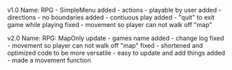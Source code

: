 v1.0
Name: RPG - SimpleMenu
added - actions - playable by user
added - directions - no boundaries
added - contiuous play
added - "quit" to exit game while playing
fixed - movement so player can not walk off "map"

v2.0
Name: RPG: MapOnly
update - games name
added - change log
fixed - movement so player can not walk off "map"
fixed - shortened and optimized code to be more versatile - easy to update and add things
added - made a movement function